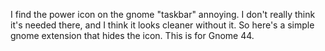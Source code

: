 I find the power icon on the gnome "taskbar" annoying. I don't really think it's needed there, and I think it looks cleaner without it. So here's a simple gnome extension that hides the icon. This is for Gnome 44.
